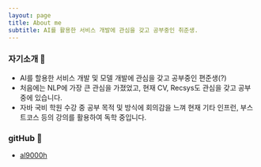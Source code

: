```yaml
---
layout: page
title: About me
subtitle: AI를 활용한 서비스 개발에 관심을 갖고 공부중인 취준생.
---
```

### 자기소개 🐶
- AI를 할용한 서비스 개발 및 모델 개발에 관심을 갖고 공부중인 편준생(?)
- 처음에는 NLP에 가장 큰 관심을 가졌었고, 현재 CV, Recsys도 관심을 갖고 공부 중에 있습니다.
- 자바 국비 학원 수강 중 공부 목적 및 방식에 회의감을 느껴 현재 기타 인프런, 부스트코스 등의 강의를 활용하여 독학 중입니다.

### gitHub 🐹
- [al9000h](https://github.com/al9000h)